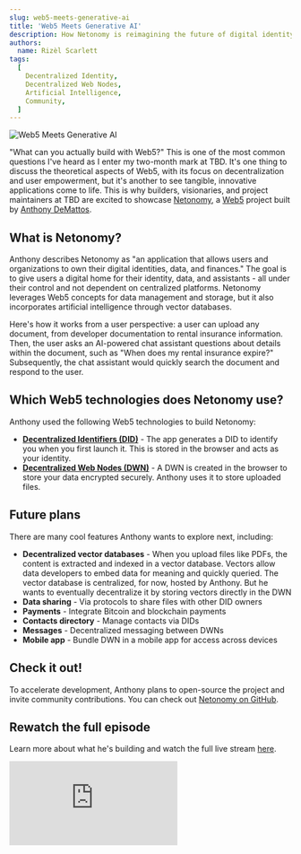 ```yaml
---
slug: web5-meets-generative-ai
title: 'Web5 Meets Generative AI'
description: How Netonomy is reimagining the future of digital identity with Web5 and AI
authors:
  name: Rizèl Scarlett
tags:
  [
    Decentralized Identity,
    Decentralized Web Nodes,
    Artificial Intelligence,
    Community,
  ]
---
```


<head>
  <meta property="og:title" content="Web5 Meets Generative AI" />
  <meta property="og:type" content="website" />
  <meta property="og:url" content='https://developer.tbd.website/blog/2023-11-14-web5-meets-generative-ai' />
  <meta name="og:description" content="How Netonomy is reimagining the future of digital identity with Web5 and AI" />
  <meta property="og:image" content="https://developer.tbd.website/assets/images/web5-meets-generative-ai-e7fbd1102260f1678942d38122397748.png" />

  <meta name="twitter:card" content="summary_large_image" />
  <meta property="twitter:domain" content="developer.tbd.website" />
  <meta name="twitter:site" content="@tbdevs" />
  <meta name="twitter:title" content="Web5 Meets Generative AI" />
  <meta property="twitter:url" content='https://developer.tbd.website/blog/2023-11-14-web5-meets-generative-ai' /> 
  <meta name="twitter:description" content="How Netonomy is reimagining the future of digital identity with Web5 and AI" />
  <meta name="twitter:image" content="https://developer.tbd.website/assets/images/web5-meets-generative-ai-e7fbd1102260f1678942d38122397748.png" />

  <link rel="apple-touch-icon" href="https://developer.tbd.website/img/tbd-fav-icon-main.png" />
</head>

![Web5 Meets Generative AI](/img/web5-meets-generative-ai.png)

"What can you actually build with Web5?" This is one of the most common questions I've heard as I enter my two-month mark at TBD. It's one thing to discuss the theoretical aspects of Web5, with its focus on decentralization and user empowerment, but it's another to see tangible, innovative applications come to life. This is why builders, visionaries, and project maintainers at TBD are excited to showcase [Netonomy](https://www.netonomy.io/), a [Web5](https://developer.tbd.website/docs/web5/) project built by [Anthony DeMattos](https://github.com/demattosanthony).

<!--truncate-->

## What is Netonomy?

Anthony describes Netonomy as "an application that allows users and organizations to own their digital identities, data, and finances." The goal is to give users a digital home for their identity, data, and assistants - all under their control and not dependent on centralized platforms. Netonomy leverages Web5 concepts for data management and storage, but it also incorporates artificial intelligence through vector databases.

Here's how it works from a user perspective: a user can upload any document, from developer documentation to rental insurance information. Then, the user asks an AI-powered chat assistant questions about details within the document, such as "When does my rental insurance expire?" Subsequently, the chat assistant would quickly search the document and respond to the user.

## Which Web5 technologies does Netonomy use?

Anthony used the following Web5 technologies to build Netonomy:

- **[Decentralized Identifiers (DID)](https://developer.tbd.website/docs/web5/decentralized-identifiers/what-are-dids)** - The app generates a DID to identify you when you first launch it. This is stored in the browser and acts as your identity.
- **[Decentralized Web Nodes (DWN)](https://developer.tbd.website/docs/web5/decentralized-web-nodes/what-are-dwns)** - A DWN is created in the browser to store your data encrypted securely. Anthony uses it to store uploaded files.

## Future plans

There are many cool features Anthony wants to explore next, including:

- **Decentralized vector databases** - When you upload files like PDFs, the content is extracted and indexed in a vector database. Vectors allow data developers to embed data for meaning and quickly queried. The vector database is centralized, for now, hosted by Anthony. But he wants to eventually decentralize it by storing vectors directly in the DWN
- **Data sharing** - Via protocols to share files with other DID owners
- **Payments** - Integrate Bitcoin and blockchain payments
- **Contacts directory** - Manage contacts via DIDs
- **Messages** - Decentralized messaging between DWNs
- **Mobile app** - Bundle DWN in a mobile app for access across devices

## Check it out!

To accelerate development, Anthony plans to open-source the project and invite community contributions. You can check out [Netonomy on GitHub](https://github.com/Netonomy/netonomy).

## Rewatch the full episode

Learn more about what he's building and watch the full live stream [here](https://www.youtube.com/watch?v=pJgMp8qVgMk).

<iframe className="aspect-video" src="https://www.youtube.com/embed/pJgMp8qVgMk" title="netonomy" frameBorder="0" allow="accelerometer; autoplay; clipboard-write; encrypted-media; gyroscope; picture-in-picture; web-share" allowFullScreen></iframe>
